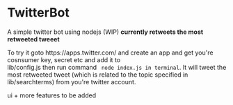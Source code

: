 # TwitterBot
A simple twitter bot using nodejs (WIP)
<b> currently retweets the most retweeted tweeet</b>
<p> To try it goto <a> https://apps.twitter.com/ </a> and create an app and get you're cosnsumer key, secret etc and add it to <br>
 lib/config.js then run command <code> node index.js in terminal</code>. It will tweet the most retweeted tweet (which is related to the topic specified in lib/searchterms) from you're twitter account.                                                                                                         
<p> ui + more features to be added<p>
